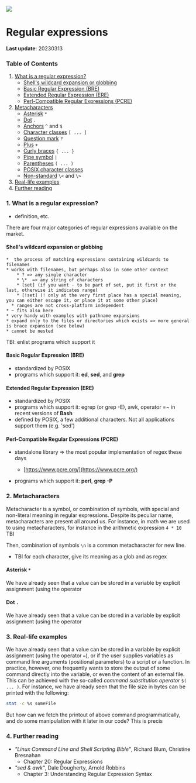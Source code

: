 ![](../Common_Figures/LinuxBashROOT_logos.png)


# Regular expressions

**Last update**: 20230313


### Table of Contents
1. [What is a regular expression?](#what.is.regex)
	* [Shell's wildcard expansion or globbing](#globbing)
	* [Basic Regular Expression (BRE)](#bre)
	* [Extended Regular Expression (ERE)](#ere)
	* [Perl-Compatible Regular Expressions (PCRE)](#pcre)
2. [Metacharacters](#metacharacters)
	* [Asterisk](#asterisk) ```*```
	* [Dot](#dot)  ```.```
	* [Anchors](#anchors) ```^``` and ```$```
	* [Character classes](#character.classes) ```[ ... ]``` 
	* [Question mark](#question.mark) ```?```
	* [Plus](#plus) ```+```
	* [Curly braces](#tbi) ```{ ... }``` 
	* [Pipe symbol](#tbi) ```|```
	* [Parentheses](#tbi) ```( ... )```
	* [POSIX character classes](#tbi)
	* [Non-standard](#tbi) ```\<``` and ```\>```
3. [Real-life examples](#real.life.examples)
4. [Further reading](#further.reading)

	





### 1. What is a regular expression? <a name="what.is.regex"></a>

* definition, etc.

There are four major categories of regular expressions available on the market.

#### Shell's wildcard expansion or globbing <a name="globbing"></a>
	*  the process of matching expressions containing wildcards to filenames
 	* works with filenames, but perhaps also in some other context
		* ? => any single character
   		* \*  => any string of characters
   		* [set] (if you want - to be part of set, put it first or the last, otherwise it indicates range)
   		* [!set] (! only at the very first place has a special meaning, you can either escape it, or place it at some other place)
	  * ranges are not cross-platform independent
	* ~ fits also here
	* very handy with examples with pathname expansions
	* expand only to the files or directories which exists => more general is brace expansion (see below)
	* cannot be nested

TBI: enlist programs which support it


#### Basic Regular Expression (BRE) <a name="bre"></a>

* standardized by POSIX
* programs which support it: **ed**, **sed**, and **grep**


#### Extended Regular Expression (ERE) <a name="ere"></a>

* standardized by POSIX
* programs which support it: egrep (or grep -E), awk, operator =~ in recent versions of **Bash**
* defined by POSIX, a few additional characters. Not all applications support them (e.g. 'sed')



#### Perl-Compatible Regular Expressions (PCRE) <a name="pcre"></a>


* standalone library => the most popular implementation of regex these days
	* [https://www.pcre.org/](https://www.pcre.org/)

* programs which support it: **perl**, **grep -P** 




### 2. Metacharacters <a name="metacharacters"></a>

Metacharacter is a symbol, or combination of symbols, with special and non-literal meaning in regular expressions. Despite its peculiar name, metacharacters are present all around us. For instance, in math we are used to using metacharacters, for instance in the arithmetic expression ```4 * 10``` TBI 

Then, combination of symbols ```\n``` is a common metacharacter for new line.


* TBI for each character, give its meaning as a glob and as regex



#### Asterisk ```*``` <a name="asterisk"></a>
We have already seen that a value can be stored in a variable by explicit assignment (using the operator 


#### Dot ```.``` <a name="dot"></a>
We have already seen that a value can be stored in a variable by explicit assignment (using the operator 






### 3. Real-life examples <a name="real.life.examples"></a>
We have already seen that a value can be stored in a variable by explicit assignment (using the operator ```=```),  or if the user supplies variables as command line arguments (positional parameters) to a script or a function. In practice, however, one frequently wants to store the output of some command directly into the variable, or even the content of an external file. This can be achieved with the so-called _command substitution operator_ ```$( ... )```.  For instance, we have already seen that the file size in bytes can be printed with the following:

```bash
stat -c %s someFile
```
But how can we fetch the printout of above command programmatically, and do some manipulation with it later in our code? This is precis






### 4. Further reading <a name="further.reading"></a>

* _"Linux Command Line and Shell Scripting Bible"_, Richard Blum, Christine Bresnahan 
	 * Chapter 20: Regular Expressions
* _"sed & awk"_, Dale Dougherty, Arnold Robbins 
	* Chapter 3: Understanding Regular Expression Syntax